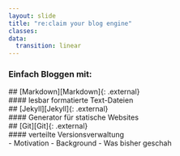 ```yaml
---
layout: slide
title: "re:claim your blog engine"
classes:
data:
  transition: linear
---
```


### Einfach Bloggen mit:

<div data-fragment-index="1" markdown="1" class="fragment highlight-green">
## [Markdown][Markdown]{: .external}
<div data-fragment-index="1" markdown="1" class="fragment">
#### lesbar formatierte Text-Dateien
</div>
</div>

<div data-fragment-index="2" markdown="1" class="fragment highlight-blue">
## [Jekyll][Jekyll]{: .external}
<div data-fragment-index="2" markdown="1" class="fragment">
#### Generator für statische Websites
</div>
</div>

<div data-fragment-index="3" markdown="1" class="fragment highlight-red">
## [Git][Git]{: .external}
<div data-fragment-index="3" markdown="1" class="fragment">
#### verteilte Versionsverwaltung
</div>
</div>

[Markdown]: http://markdown.de/
[Git]:      http://git-scm.com/
[Jekyll]:   http://jekyllrb.com/

<aside markdown="1" class="notes">
- Motivation
- Background
- Was bisher geschah
</aside>
